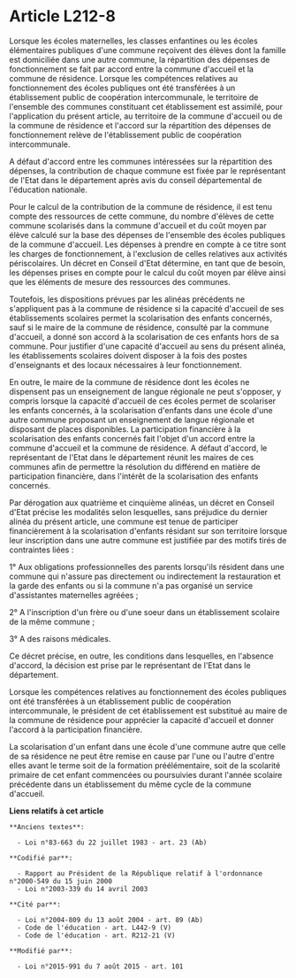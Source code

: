 # Article L212-8

Lorsque les écoles maternelles, les classes enfantines ou les écoles élémentaires publiques d'une commune reçoivent des
élèves dont la famille est domiciliée dans une autre commune, la répartition des dépenses de fonctionnement se fait par
accord entre la commune d'accueil et la commune de résidence. Lorsque les compétences relatives au fonctionnement des écoles
publiques ont été transférées à un établissement public de coopération intercommunale, le territoire de l'ensemble des
communes constituant cet établissement est assimilé, pour l'application du présent article, au territoire de la commune
d'accueil ou de la commune de résidence et l'accord sur la répartition des dépenses de fonctionnement relève de
l'établissement public de coopération intercommunale.

A défaut d'accord entre les communes intéressées sur la répartition des dépenses, la contribution de chaque commune est fixée
par le représentant de l'Etat dans le département après avis du conseil départemental de l'éducation nationale.

Pour le calcul de la contribution de la commune de résidence, il est tenu compte des ressources de cette commune, du nombre
d'élèves de cette commune scolarisés dans la commune d'accueil et du coût moyen par élève calculé sur la base des dépenses de
l'ensemble des écoles publiques de la commune d'accueil. Les dépenses à prendre en compte à ce titre sont les charges de
fonctionnement, à l'exclusion de celles relatives aux activités périscolaires. Un décret en Conseil d'Etat détermine, en tant
que de besoin, les dépenses prises en compte pour le calcul du coût moyen par élève ainsi que les éléments de mesure des
ressources des communes.

Toutefois, les dispositions prévues par les alinéas précédents ne s'appliquent pas à la commune de résidence si la capacité
d'accueil de ses établissements scolaires permet la scolarisation des enfants concernés, sauf si le maire de la commune de
résidence, consulté par la commune d'accueil, a donné son accord à la scolarisation de ces enfants hors de sa commune. Pour
justifier d'une capacité d'accueil au sens du présent alinéa, les établissements scolaires doivent disposer à la fois des
postes d'enseignants et des locaux nécessaires à leur fonctionnement.

En outre, le maire de la commune de résidence dont les écoles ne dispensent pas un enseignement de langue régionale ne peut
s'opposer, y compris lorsque la capacité d'accueil de ces écoles permet de scolariser les enfants concernés, à la
scolarisation d'enfants dans une école d'une autre commune proposant un enseignement de langue régionale et disposant de
places disponibles. La participation financière à la scolarisation des enfants concernés fait l'objet d'un accord entre la
commune d'accueil et la commune de résidence. A défaut d'accord, le représentant de l'Etat dans le département réunit les
maires de ces communes afin de permettre la résolution du différend en matière de participation financière, dans l'intérêt de
la scolarisation des enfants concernés.  

Par dérogation aux quatrième et cinquième alinéas, un décret en Conseil d'Etat précise les modalités selon lesquelles, sans
préjudice du dernier alinéa du présent article, une commune est tenue de participer financièrement à la scolarisation
d'enfants résidant sur son territoire lorsque leur inscription dans une autre commune est justifiée par des motifs tirés de
contraintes liées :

1° Aux obligations professionnelles des parents lorsqu'ils résident dans une commune qui n'assure pas directement ou
indirectement la restauration et la garde des enfants ou si la commune n'a pas organisé un service d'assistantes maternelles
agréées ;

2° A l'inscription d'un frère ou d'une soeur dans un établissement scolaire de la même commune ;

3° A des raisons médicales.

Ce décret précise, en outre, les conditions dans lesquelles, en l'absence d'accord, la décision est prise par le représentant
de l'Etat dans le département.

Lorsque les compétences relatives au fonctionnement des écoles publiques ont été transférées à un établissement public de
coopération intercommunale, le président de cet établissement est substitué au maire de la commune de résidence pour
apprécier la capacité d'accueil et donner l'accord à la participation financière.

La scolarisation d'un enfant dans une école d'une commune autre que celle de sa résidence ne peut être remise en cause par
l'une ou l'autre d'entre elles avant le terme soit de la formation préélémentaire, soit de la scolarité primaire de cet
enfant commencées ou poursuivies durant l'année scolaire précédente dans un établissement du même cycle de la commune
d'accueil.

**Liens relatifs à cet article**

	**Anciens textes**:

	  - Loi n°83-663 du 22 juillet 1983 - art. 23 (Ab)

	**Codifié par**:

	  - Rapport au Président de la République relatif à l'ordonnance n°2000-549 du 15 juin 2000
	  - Loi n°2003-339 du 14 avril 2003

	**Cité par**:

	  - Loi n°2004-809 du 13 août 2004 - art. 89 (Ab)
	  - Code de l'éducation - art. L442-9 (V)
	  - Code de l'éducation - art. R212-21 (V)

	**Modifié par**:

	  - Loi n°2015-991 du 7 août 2015 - art. 101
